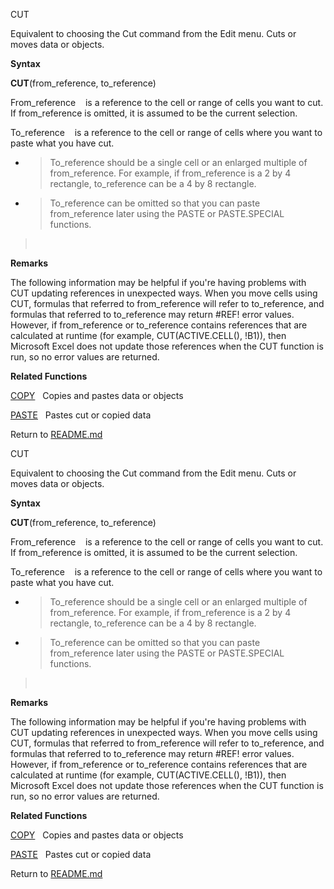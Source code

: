 CUT

Equivalent to choosing the Cut command from the Edit menu. Cuts or moves
data or objects.

**Syntax**

**CUT**(from\_reference, to\_reference)

From\_reference    is a reference to the cell or range of cells you want
to cut. If from\_reference is omitted, it is assumed to be the current
selection.

To\_reference    is a reference to the cell or range of cells where you
want to paste what you have cut.

  - > To\_reference should be a single cell or an enlarged multiple of
    > from\_reference. For example, if from\_reference is a 2 by 4
    > rectangle, to\_reference can be a 4 by 8 rectangle.

  - > To\_reference can be omitted so that you can paste from\_reference
    > later using the PASTE or PASTE.SPECIAL functions.

>  

**Remarks**

The following information may be helpful if you're having problems with
CUT updating references in unexpected ways. When you move cells using
CUT, formulas that referred to from\_reference will refer to
to\_reference, and formulas that referred to to\_reference may return
\#REF\! error values. However, if from\_reference or to\_reference
contains references that are calculated at runtime (for example,
CUT(ACTIVE.CELL(), \!B1)), then Microsoft Excel does not update those
references when the CUT function is run, so no error values are
returned.

**Related Functions**

[COPY](COPY.md)   Copies and pastes data or objects

[PASTE](PASTE.md)   Pastes cut or copied data



Return to [README.md](README.md)

CUT

Equivalent to choosing the Cut command from the Edit menu. Cuts or moves
data or objects.

**Syntax**

**CUT**(from\_reference, to\_reference)

From\_reference    is a reference to the cell or range of cells you want
to cut. If from\_reference is omitted, it is assumed to be the current
selection.

To\_reference    is a reference to the cell or range of cells where you
want to paste what you have cut.

  - > To\_reference should be a single cell or an enlarged multiple of
    > from\_reference. For example, if from\_reference is a 2 by 4
    > rectangle, to\_reference can be a 4 by 8 rectangle.

  - > To\_reference can be omitted so that you can paste from\_reference
    > later using the PASTE or PASTE.SPECIAL functions.

>  

**Remarks**

The following information may be helpful if you're having problems with
CUT updating references in unexpected ways. When you move cells using
CUT, formulas that referred to from\_reference will refer to
to\_reference, and formulas that referred to to\_reference may return
\#REF\! error values. However, if from\_reference or to\_reference
contains references that are calculated at runtime (for example,
CUT(ACTIVE.CELL(), \!B1)), then Microsoft Excel does not update those
references when the CUT function is run, so no error values are
returned.

**Related Functions**

[COPY](COPY.md)   Copies and pastes data or objects

[PASTE](PASTE.md)   Pastes cut or copied data



Return to [README.md](README.md)

